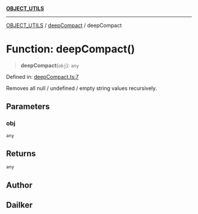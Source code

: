 [**OBJECT_UTILS**](../../README.md)

***

[OBJECT_UTILS](../../README.md) / [deepCompact](../README.md) / deepCompact

# Function: deepCompact()

> **deepCompact**(`obj`): `any`

Defined in: [deepCompact.ts:7](https://github.com/dailker/everyutil/blob/e265d7544f4e799da268d038a0a464c889a18367/src/object/deepCompact.ts#L7)

Removes all null / undefined / empty string values recursively.

## Parameters

### obj

`any`

## Returns

`any`

## Author

## Dailker
